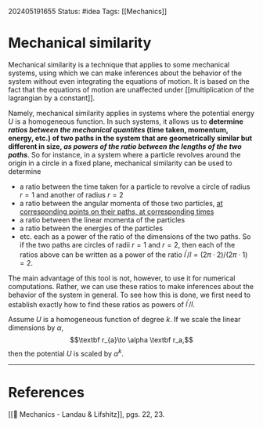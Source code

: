 202405191655
Status: #idea
Tags: [[Mechanics]]

# Mechanical similarity

Mechanical similarity is a technique that applies to some mechanical systems, using which we can make inferences about the behavior of the system without even integrating the equations of motion. It is based on the fact that the equations of motion are unaffected under [[multiplication of the lagrangian by a constant]].

Namely, mechanical similarity applies in systems where the potential energy $U$ is a homogeneous function. In such systems, it allows us to **determine *ratios between the mechanical quantites* (time taken, momentum, energy, etc.) of two paths in the system that are geometrically similar but different in size, *as powers of the ratio between the lengths* *of the two paths***. So for instance, in a system where a particle revolves around the origin in a circle in a fixed plane, mechanical similarity can be used to determine
- a ratio between the time taken for a particle to revolve a circle of radius $r=1$ and another of radius $r=2$
- a ratio between the angular momenta of those two particles, [at corresponding points on their paths, at corresponding times](obsidian://open?vault=Vaults&file=Monologue%2FZETTELKASTEN%2FConservation%20of%20proportions%20under%20scaling%20paths%20of%20homogeneous%20potentials)
- a ratio between the linear momenta of the particles
- a ratio between the energies of the particles
- etc.
each as a power of the ratio of the dimensions of the two paths. So if the two paths are circles of radii $r=1$ and $r=2$, then each of the ratios above can be written as a power of the ratio $l^\prime/l=(2\pi\cdot2)/(2\pi\cdot1)=2$. 

The main advantage of this tool is not, however, to use it for numerical computations. Rather, we can use these ratios to make inferences about the behavior of the system in general. To see how this is done, we first need to establish exactly how to find these ratios as powers of $l^\prime/l$.

Assume $U$ is a homogeneous function of degree $k$. If we scale the linear dimensions by $\alpha$,
$$\textbf r_{a}\to \alpha \textbf r_a,$$
then the potential $U$ is scaled by $\alpha^k$. 

___
# References
[[📕 Mechanics - Landau & Lifshitz]], pgs. 22, 23.